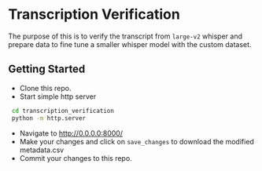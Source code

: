 # Transcription Verification
The purpose of this is to verify the transcript from ```large-v2``` whisper and prepare data to fine tune a smaller whisper model with the custom dataset.

## Getting Started
- Clone this repo.
- Start simple http server
```bash
 cd transcription_verification
 python -m http.server
```
- Navigate to http://0.0.0.0:8000/
- Make your changes and click on ```save_changes``` to download the modified metadata.csv
- Commit your changes to this repo.